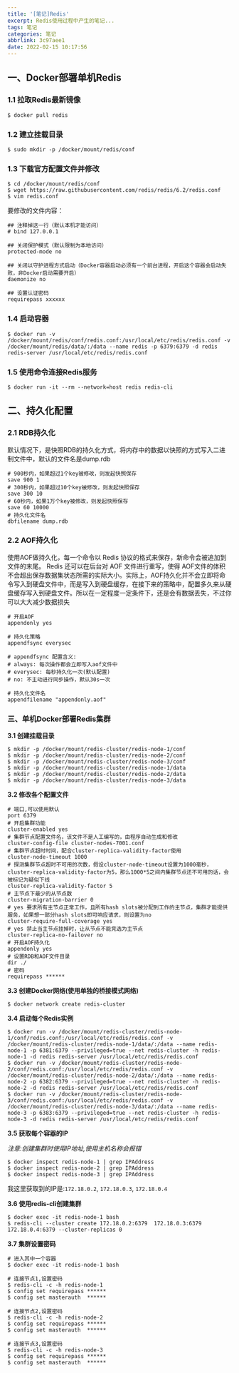 ```yaml
---
title: '[笔记]Redis'
excerpt: Redis使用过程中产生的笔记...
tags: 笔记
categories: 笔记
abbrlink: 3c97aee1
date: 2022-02-15 10:17:56
---
```


## 一、Docker部署单机Redis

### 1.1 拉取Redis最新镜像

```shell
$ docker pull redis
```

### 1.2 建立挂载目录
```shell
$ sudo mkdir -p /docker/mount/redis/conf
```

### 1.3 下载官方配置文件并修改
```shell
$ cd /docker/mount/redis/conf
$ wget https://raw.githubusercontent.com/redis/redis/6.2/redis.conf
$ vim redis.conf
```
要修改的文件内容：
```properties
## 注释掉这一行（默认本机才能访问）
# bind 127.0.0.1 

## 关闭保护模式（默认限制为本地访问）
protected-mode no

## 关闭以守护进程方式启动（Docker容器启动必须有一个前台进程，开启这个容器会启动失败，非Docker启动需要开启）
daemonize no

## 设置认证密码
requirepass xxxxxx
```

### 1.4 启动容器
```shell
$ docker run -v /docker/mount/redis/conf/redis.conf:/usr/local/etc/redis/redis.conf -v /docker/mount/redis/data/:/data --name redis -p 6379:6379 -d redis redis-server /usr/local/etc/redis/redis.conf
```

### 1.5 使用命令连接Redis服务
```shell
$ docker run -it --rm --network=host redis redis-cli
```

## 二、持久化配置

### 2.1 RDB持久化

默认情况下，是快照RDB的持久化方式，将内存中的数据以快照的方式写入二进制文件中，默认的文件名是dump.rdb

```
# 900秒内，如果超过1个key被修改，则发起快照保存
save 900 1
# 300秒内，如果超过10个key被修改，则发起快照保存
save 300 10
# 60秒内，如果1万个key被修改，则发起快照保存
save 60 10000
# 持久化文件名
dbfilename dump.rdb
```

### 2.2 AOF持久化

使用AOF做持久化，每一个命令以 Redis 协议的格式来保存，新命令会被追加到文件的末尾。 Redis 还可以在后台对 AOF 文件进行重写，使得 AOF文件的体积不会超出保存数据集状态所需的实际大小。实际上，AOF持久化并不会立即将命令写入到硬盘文件中，而是写入到硬盘缓存，在接下来的策略中，配置多久来从硬盘缓存写入到硬盘文件。所以在一定程度一定条件下，还是会有数据丢失，不过你可以大大减少数据损失

```
# 开启AOF
appendonly yes

# 持久化策略
appendfsync everysec

# appendfsync 配置含义:
# always: 每次操作都会立即写入aof文件中
# everysec: 每秒持久化一次(默认配置)
# no: 不主动进行同步操作，默认30s一次

# 持久化文件名
appendfilename "appendonly.aof"
```

### 三、单机Docker部署Redis集群

**3.1 创建挂载目录**

```
$ mkdir -p /docker/mount/redis-cluster/redis-node-1/conf
$ mkdir -p /docker/mount/redis-cluster/redis-node-2/conf
$ mkdir -p /docker/mount/redis-cluster/redis-node-3/conf
$ mkdir -p /docker/mount/redis-cluster/redis-node-1/data
$ mkdir -p /docker/mount/redis-cluster/redis-node-2/data
$ mkdir -p /docker/mount/redis-cluster/redis-node-3/data
```

**3.2 修改各个配置文件**

```properties
# 端口,可以使用默认
port 6379
# 开启集群功能
cluster-enabled yes
# 集群节点配置文件名，该文件不是人工编写的，由程序自动生成和修改
cluster-config-file cluster-nodes-7001.conf
# 集群节点超时时间，配合cluster-replica-validity-factor使用
cluster-node-timeout 1000
# 探测集群节点超时不可用的次数，假设cluster-node-timeout设置为1000毫秒，cluster-replica-validity-factor为5，那么1000*5之间内集群节点还不可用的话，会被标记为疑似下线
cluster-replica-validity-factor 5
# 主节点下最少的从节点数
cluster-migration-barrier 0
# yes 要求所有主节点正常工作，且所有hash slots被分配到工作的主节点，集群才能提供服务，如果想一部分hash slots即可响应请求，则设置为no
cluster-require-full-coverage yes
# yes 禁止当主节点挂掉时，让从节点不能竞选为主节点
cluster-replica-no-failover no
# 开启AOF持久化
appendonly yes
# 设置RDB和AOF文件目录
dir ./
# 密码
requirepass ******
```

**3.3 创建Docker网络(使用单独的桥接模式网络)**

```shell
$ docker network create redis-cluster
```

**3.4 启动每个Redis实例**

```shell
$ docker run -v /docker/mount/redis-cluster/redis-node-1/conf/redis.conf:/usr/local/etc/redis/redis.conf -v /docker/mount/redis-cluster/redis-node-1/data/:/data --name redis-node-1 -p 6381:6379 --privileged=true --net redis-cluster -h redis-node-1 -d redis redis-server /usr/local/etc/redis/redis.conf
$ docker run -v /docker/mount/redis-cluster/redis-node-2/conf/redis.conf:/usr/local/etc/redis/redis.conf -v /docker/mount/redis-cluster/redis-node-2/data/:/data --name redis-node-2 -p 6382:6379 --privileged=true --net redis-cluster -h redis-node-2 -d redis redis-server /usr/local/etc/redis/redis.conf
$ docker run -v /docker/mount/redis-cluster/redis-node-3/conf/redis.conf:/usr/local/etc/redis/redis.conf -v /docker/mount/redis-cluster/redis-node-3/data/:/data --name redis-node-3 -p 6383:6379 --privileged=true --net redis-cluster -h redis-node-3 -d redis redis-server /usr/local/etc/redis/redis.conf
```

**3.5 获取每个容器的IP**

*注意:创建集群时使用IP地址,使用主机名称会报错*

```shell
$ docker inspect redis-node-1 | grep IPAddress
$ docker inspect redis-node-2 | grep IPAddress
$ docker inspect redis-node-3 | grep IPAddress
```

我这里获取到的IP是:`172.18.0.2`, `172.18.0.3`, `172.18.0.4`

**3.6 使用redis-cli创建集群**

```shell
$ docker exec -it redis-node-1 bash
$ redis-cli --cluster create 172.18.0.2:6379  172.18.0.3:6379  172.18.0.4:6379 --cluster-replicas 0
```

**3.7 集群设置密码**

```shell
# 进入其中一个容器
$ docker exec -it redis-node-1 bash

# 连接节点1,设置密码
$ redis-cli -c -h redis-node-1
$ config set requirepass ******
$ config set masterauth  ******

# 连接节点2,设置密码
$ redis-cli -c -h redis-node-2
$ config set requirepass ******
$ config set masterauth  ******

# 连接节点3,设置密码
$ redis-cli -c -h redis-node-3
$ config set requirepass ******
$ config set masterauth  ******
```